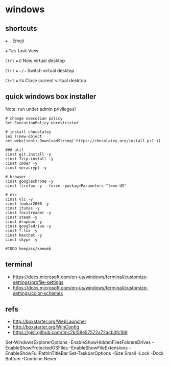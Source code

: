 # windows

## shortcuts

`❖` `.` Emoji

`❖` `Tab` Task View

`Ctrl` `❖` `D` New virtual desktop

`Ctrl` `❖` `←/→` Switch virtual desktop

`Ctrl` `❖` `F4` Close current virtual desktop

## quick windows box installer

Note: run under admin privileges!

```
# change execution policy
Set-ExecutionPolicy Unrestricted

# install chocolatey
iex ((new-object net.webclient).DownloadString('https://chocolatey.org/install.ps1'))

### util
cinst git.install -y
cinst 7zip.install -y
cinst cmder -y
cinst veracrypt -y

# browser
cinst googlechrome -y
cinst firefox -y --force -packageParameters "l=en-US"

# etc
cinst vlc -y
cinst foobar2000 -y
cinst itunes -y
cinst foxitreader -y
cinst steam -y
cinst dropbox -y
cinst googledrive -y
cinst f.lux -y
cinst hexchat -y
cinst skype -y

#TODO keepass/keeweb
```

## terminal

* https://docs.microsoft.com/en-us/windows/terminal/customize-settings/profile-settings
* https://docs.microsoft.com/en-us/windows/terminal/customize-settings/color-schemes

## refs 

* http://boxstarter.org/WebLauncher
* http://boxstarter.org/WinConfig
* https://gist.github.com/tinc2k/58e57572a72acb3fc169

Set-WindowsExplorerOptions -EnableShowHiddenFilesFoldersDrives -EnableShowProtectedOSFiles -EnableShowFileExtensions -EnableShowFullPathInTitleBar
Set-TaskbarOptions -Size Small -Lock -Dock Bottom -Combine Never
